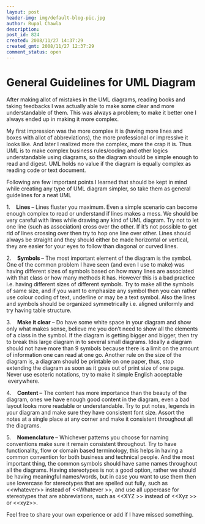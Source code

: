 ```yaml
---
layout: post
header-img: img/default-blog-pic.jpg
author: Rupal Chawla
description: 
post_id: 824
created: 2008/11/27 14:37:29
created_gmt: 2008/11/27 12:37:29
comment_status: open
---
```


# General Guidelines for UML Diagram

<p>After making allot of mistakes in the UML diagrams, reading books and taking feedbacks I was actually able to make some clear and more understandable of them. This was always a problem; to make it better one I always ended up in making it more complex.</p>
<p>My first impression was the more complex it is (having more lines and boxes with allot of abbreviations), the more professional or impressive it looks like. And later I realized more the complex, more the crap it is. Thus UML is to make complex business rules/coding and other logics understandable using diagrams, so the diagram should be simple enough to read and digest. UML holds no value if the diagram is equally complex as reading code or text document.</p>
<!--more-->

<p>Following are few important points I learned that should be kept in mind while creating any type of UML diagram simpler, so take them as general guidelines for a neat UML</p>
<p>1.    <strong>Lines </strong>– Lines fluster you maximum. Even a simple scenario can become enough complex to read or understand if lines makes a mess. We should be very careful with lines while drawing any kind of UML diagram. Try not to let one line (such as association) cross over the other. If it’s not possible to get rid of lines crossing over then try to hop one line over other. Lines should always be straight and they should either be made horizontal or vertical, they are easier for your eyes to follow than diagonal or curved lines.</p>
<p>2.    <strong>Symbols </strong>– The most important element of the diagram is the symbol. One of the common problem I have seen (and even I use to make) was having different sizes of symbols based on how many lines are associated with that class or how many methods it has. However this is a bad practice i.e. having different sizes of different symbols. Try to make all the symbols of same size, and if you want to emphasize any symbol then you can rather use colour coding of text, underline or may be a text symbol. Also the lines and symbols should be organized symmetrically i.e. aligned uniformly and try having table structure.</p>
<p>3.    <strong>Make it clear</strong> – Do have some white space in your diagram and show only what makes sense, believe me you don’t need to show all the elements of a class in the symbol. If the diagram is getting bigger and bigger, then try to break this large diagram in to several small diagrams. Ideally a diagram should not have more than 9 symbols because there is a limit on the amount of information one can read at one go. Another rule on the size of the diagram is, a diagram should be printable on one paper, thus, stop extending the diagram as soon as it goes out of print size of one page.
Never use esoteric notations, try to make it simple English acceptable      everywhere.</p>
<p>4.    <strong>Content </strong>– The content has more importance than the beauty of the diagram, ones we have enough good content in the diagram, even a bad layout looks more readable or understandable. Try to put notes, legends in your diagram and make sure they have consistent font size. Assort the notes at a single place at any corner and make it consistent throughout all the diagrams.</p>
<p>5.    <strong>Nomenclature </strong>– Whichever patterns you choose for naming conventions make sure it remain consistent throughout. Try to have functionality, flow or domain based terminology, this helps in having a common convention for both business and technical people. And the most important thing, the common symbols should have same names throughout all the diagrams. Having stereotypes is not a good option, rather we should be having meaningful names/words, but in case you want to use them then use lowercase for stereotypes that are spelled out fully, such as &lt;&lt;whatever&gt;&gt; instead of &lt;&lt;Whatever &gt;&gt;, and use all uppercase for stereotypes that are abbreviations, such as &lt;&lt;XYZ &gt;&gt; instead of &lt;&lt;Xyz &gt;&gt; or &lt;&lt;xyz&gt;&gt;.</p>
<p>Feel free to share your own experience or add if I have missed something.</p>